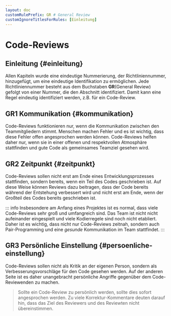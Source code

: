 ```yaml
---
layout: doc
customRulePrefix: GR # General Review
customIgnoreTitlesForRules: [Einleitung]
---
```


# Code-Reviews

## Einleitung {#einleitung}

Allen Kapiteln wurde eine eindeutige Nummerierung, der Richtliniennummer, hinzugefügt, um eine eindeutige Identifikation zu ermöglichen.
Jede Richtliniennummer besteht aus dem Buchstaben **GR**(General Review) gefolgt von einer Nummer, die den Abschnitt identifiziert. Damit kann eine Regel eindeutig identifiziert werden, z.B. für ein Code-Review.

## GR1 Kommunikation {#kommunikation}

Code-Reviews funktionieren nur, wenn die Kommunikation zwischen den Teammitgliedern stimmt.
Menschen machen Fehler und es ist wichtig, dass diese Fehler offen angesprochen werden können.
Code-Reviews helfen daher nur, wenn sie in einer offenen und respektvollen Atmosphäre stattfinden und gute Code als gemeinsames Teamziel gesehen wird.

## GR2 Zeitpunkt {#zeitpunkt}

Code-Reviews sollen nicht erst am Ende eines Entwicklungsprozesses stattfinden, sondern bereits, wenn ein Teil des Codes geschrieben ist.
Auf diese Weise können Reviews dazu beitragen, dass der Code bereits während der Entstehung verbessert wird und nicht erst am Ende, wenn der Großteil des Codes bereits geschrieben ist.

::: info
Insbesondere am Anfang eines Projektes ist es normal, dass viele Code-Reviews sehr groß und umfangreich sind.
Das Team ist nicht nicht aufeinander eingespielt und viele Kodierregele sind noch nicht etabliert.
Daher ist es wichtig, dass nicht nur Code-Reviews zeitnah, sondern auch Pair-Programming und eine *gesunde* Kommunikation im Team stattfindet.
:::

## GR3 Persönliche Einstellung {#persoenliche-einstellung}

Code-Reviews sollen nicht als Kritik an der eigenen Person, sondern als Verbesserungsvorschläge für den Code gesehen werden.
Auf der anderen Seite ist es daher unangebracht persönliche Angriffe gegenüber dem Code-Reviewenden zu machen.

> Sollte ein Code-Review zu persönlich werden, sollte dies sofort angesprochen werden.
> Zu viele Korrektur-Kommentare deuten darauf hin, dass das Ziel des Reviewers und des Reviewten nicht übereinstimmen.

